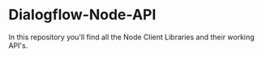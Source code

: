 # Dialogflow-Node-API
In this repository you'll find all the Node Client Libraries and their working API's. 
